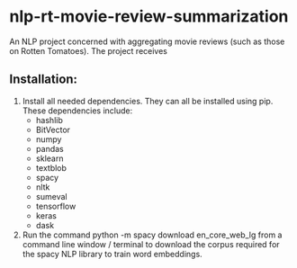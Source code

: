 # nlp-rt-movie-review-summarization
An NLP project concerned with aggregating movie reviews (such as those on Rotten Tomatoes). The project receives 

## Installation:
1. Install all needed dependencies. They can all be installed using pip. These dependencies include:
    * hashlib
    * BitVector
    * numpy
    * pandas
    * sklearn
    * textblob
    * spacy
    * nltk
    * sumeval
    * tensorflow
    * keras
    * dask
1. Run the command python -m spacy download en_core_web_lg from a command line window / terminal to download the corpus required for the spacy NLP library to train word embeddings.
